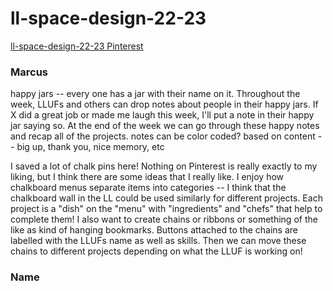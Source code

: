 # ll-space-design-22-23

[ll-space-design-22-23 Pinterest](https://pin.it/4V746Hf)

### Marcus

happy jars -- every one has a jar with their name on it. Throughout the week, LLUFs and others can drop notes about people in their happy jars. If X did a great job or made me laugh this week, I'll put a note in their happy jar saying so. At the end of the week we can go through these happy notes and recap all of the projects. 
notes can be color coded? based on content -- big up, thank you, nice memory, etc

I saved a lot of chalk pins here! Nothing on Pinterest is really exactly to my liking, but I think there are some ideas that I really like. I enjoy how chalkboard menus separate items into categories -- I think that the chalkboard wall in the LL could be used similarly for different projects. Each project is a "dish" on the "menu" with "ingredients" and "chefs" that help to complete them! I also want to create chains or ribbons or something of the like as kind of hanging bookmarks. Buttons attached to the chains are labelled with the LLUFs name as well as skills. Then we can move these chains to different projects depending on what the LLUF is working on! 

### Name